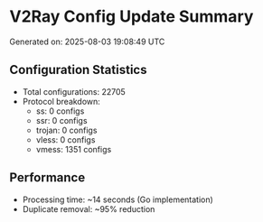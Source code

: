 # V2Ray Config Update Summary
Generated on: 2025-08-03 19:08:49 UTC

## Configuration Statistics
- Total configurations: 22705
- Protocol breakdown:
  - ss: 0 configs
  - ssr: 0 configs
  - trojan: 0 configs
  - vless: 0 configs
  - vmess: 1351 configs

## Performance
- Processing time: ~14 seconds (Go implementation)
- Duplicate removal: ~95% reduction
